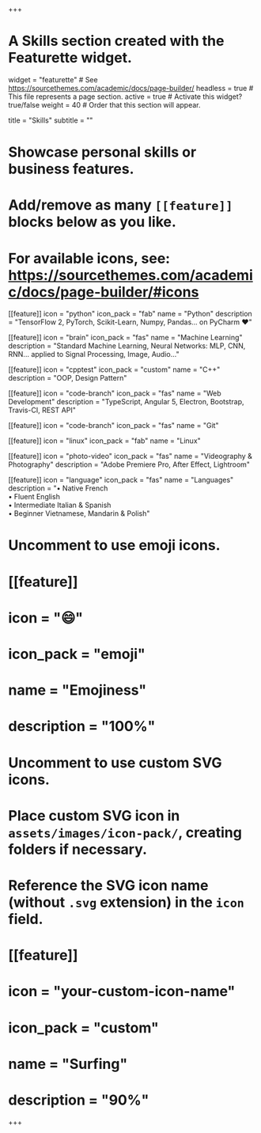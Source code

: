 +++
# A Skills section created with the Featurette widget.
widget = "featurette"  # See https://sourcethemes.com/academic/docs/page-builder/
headless = true  # This file represents a page section.
active = true  # Activate this widget? true/false
weight = 40  # Order that this section will appear.

title = "Skills"
subtitle = ""

# Showcase personal skills or business features.
# 
# Add/remove as many `[[feature]]` blocks below as you like.
# 
# For available icons, see: https://sourcethemes.com/academic/docs/page-builder/#icons

[[feature]]
  icon = "python"
  icon_pack = "fab"
  name = "Python"
  description = "TensorFlow 2, PyTorch, Scikit-Learn, Numpy, Pandas... on PyCharm :heart:"
  
[[feature]]
  icon = "brain"
  icon_pack = "fas"
  name = "Machine Learning"
  description = "Standard Machine Learning, Neural Networks&colon; MLP, CNN, RNN... applied to Signal Processing, Image, Audio..."  

[[feature]]
  icon = "cpptest"
  icon_pack = "custom"
  name = "C++"
  description = "OOP, Design Pattern"

[[feature]]
  icon = "code-branch"
  icon_pack = "fas"
  name = "Web Development"
  description = "TypeScript, Angular 5, Electron, Bootstrap, Travis-CI, REST API"

[[feature]]
  icon = "code-branch"
  icon_pack = "fas"
  name = "Git"

[[feature]]
  icon = "linux"
  icon_pack = "fab"
  name = "Linux"

[[feature]]
  icon = "photo-video"
  icon_pack = "fas"
  name = "Videography & Photography"
  description = "Adobe Premiere Pro, After Effect, Lightroom"

[[feature]]
  icon = "language"
  icon_pack = "fas"
  name = "Languages"
  description = "&bull; Native French <br>&bull; Fluent English <br>&bull; Intermediate Italian & Spanish <br>&bull; Beginner Vietnamese, Mandarin & Polish"

# Uncomment to use emoji icons.
# [[feature]]
#  icon = ":smile:"
#  icon_pack = "emoji"
#  name = "Emojiness"
#  description = "100%"  

# Uncomment to use custom SVG icons.
# Place custom SVG icon in `assets/images/icon-pack/`, creating folders if necessary.
# Reference the SVG icon name (without `.svg` extension) in the `icon` field.
# [[feature]]
#  icon = "your-custom-icon-name"
#  icon_pack = "custom"
#  name = "Surfing"
#  description = "90%"

+++
